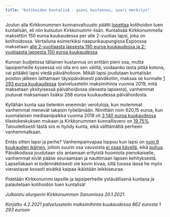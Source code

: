 ```yaml
---
title: "Kotihoidon kuntalisä - pieni kustannus, suuri merkitys"
---
```


Joulun alla Kirkkonummen kunnanvaltuusto päätti [lopettaa](https://www.kirkkonummi.fi/kotihoidon-tuen-kuntalisa-182019-alkaen) kotihoidon tuen kuntalisän, eli niin kutsutun Kirkkonummi-lisän. Kuntalisää Kirkkonummella maksettiin 150 euroa kuukaudessa per alle 2-vuotias lapsi, joka on kotihoidossa. Vertailuna esimerkiksi naapurikaupungissa Espoossa maksetaan [alle 2-vuotiaasta lapsesta 190 euroa kuukaudessa ja 2-vuotiaasta lapsesta 150 euroa kuukaudessa](https://www.espoo.fi/fi-FI/Kasvatus_ja_opetus/Varhaiskasvatus/Kotona_hoitaminen/Kotihoidon_tuki).

Kunnan budjetissa tällainen kustannus on erittäin pieni osa, mutta lapsiperheille kyseessä voi olla ero sen välillä, voidaanko lasta pitää kotona, vai pitääkö lapsi viedä päivähoitoon. Mikäli lapsi joudutaan kuntalisän poiston jälkeen laittamaan täysipäiväisesti päiväkotiin, maksaa se kunnalle [1 293 euroa kuukaudessa](https://www.kirkkonummi.fi/library/files/5c923621c91058d1e40005b4/Kn_s__nt_kirja_svl__1.8.2019.pdf) (palvelusetelin maksimihinta vuonna 2019, mitä maksetaan yksityisessä päivähoidossa olevasta lapsesta), vanhemmat joutuvat maksamaan lisäksi 288 euroa kuukaudessa päivähoidosta.

Kyllähän kunta saa tietenkin enemmän verotuloja, kun molemmat vanhemmat menevät takaisin työelämään. Nimittäin noin 620,15 euroa, kun suomalaisen mediaanipalkka vuonna 2019 oli [3 140 euroa kuukaudessa](https://www.tilastokeskus.fi/tup/suoluk/suoluk_palkat.html) tilastokeskuksen mukaan ja Kirkkonummen kunnallisvero on [19,75%](https://www.kirkkonummi.fi/tietoa-taloudesta). Taloudellisesti tästä siis ei hyödy kunta, eikä välttämättä perheen vanhemmatkaan.

Entäs sitten lapsi ja perhe? Vanhempainvapaa loppuu kun lapsi on [noin 9 kuukauden ikäinen](https://www.kela.fi/vanhempainraha), jolloin suurin osa vauvoista [ei osaa kävellä](https://www.mll.fi/vanhemmille/lapsen-kasvu-ja-kehitys/0-1-v/vauvan-liikunnallinen-kehitys/), eikä [puhua](https://www.mll.fi/vanhemmille/lapsen-kasvu-ja-kehitys/0-1-v/vauvan-sosiaalinen-kehitys/). Päiväkodissa joudutaan siis antamaan erityistä huomiota pienokaiselle, vanhemmat eivät pääse seuraamaan ja nauttimaan lapsen kehityksestä. Lapsellakaan ei todennäköisesti ole kovin kivaa, sillä tuossa iässä he myös vierastavat kovasti eivätkä kaipaa ikäistään leikkiseuraa.

Pidetään Kirkkonummi lapsille ja lapsiperheille ystävällisenä kuntana ja palautetaan kotihoidon tuen kuntalisä!

*Julkaistu alunperin Kirkkonummen Sanomissa 20.1.2021.*

*Korjattu 4.2.2021 palvelusetelin maksimihinta kuukaudessa 862 eurosta 1 293 euroon*
